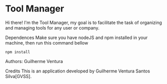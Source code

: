 # Tool Manager
Hi there! I'm the Tool Manager, my goal is to facilitate the task of organizing and managing tools for any user or company.

Dependences
Make sure you have nodeJS and npm installed in your machine, then run this command bellow

    npm install
Authors:
Guilherme Ventura

Credits
This is an application developed by  Guilherme Ventura Santos Silva[GVSS].
